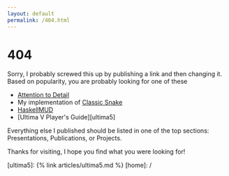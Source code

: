 ```yaml
---
layout: default
permalink: /404.html
---
```


# 404

Sorry, I probably screwed this up by publishing a link and then changing it. Based on popularity, you are probably looking for one of these
* [Attention to Detail][atd]
* My implementation of [Classic Snake][snake]
* [HaskellMUD][mud]
* [Ultima V Player's Guide][ultima5]

Everything else I published should be listed in one of the top sections: Presentations, Publications, or Projects.

Thanks for visiting, I hope you find what you were looking for!

[atd]: /blog/2012/03/27/attention-to-detail/
[snake]: /snake/
[mud]: /mud/
[ultima5]: {% link articles/ultima5.md %}
[home]: /